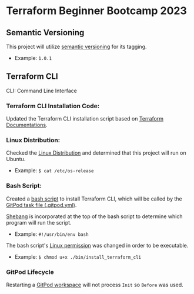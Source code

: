 # Terraform Beginner Bootcamp 2023

## Semantic Versioning

This project will utilize [semantic versioning](https://semver.org/) for its tagging. 
- Example: `1.0.1`

## Terraform CLI

CLI: Command Line Interface

### Terraform CLI Installation Code:

Updated the Terraform CLI installation script based on [Terraform Documentations](https://developer.hashicorp.com/terraform/tutorials/aws-get-started/install-cli). 

### Linux Distribution: 

Checked the [Linux Distribution](https://opensource.com/article/18/6/linux-version) and determined that this project will run on Ubuntu. 

- Example: ```$ cat /etc/os-release```

### Bash Script:

Created a [bash script](./bin/install_terraform_cli) to install Terraform CLI, which will be called by the [GitPod task file (.gitpod.yml)](.gitpod.yml).

[Shebang](https://en.wikipedia.org/wiki/Shebang_(Unix)) is incorporated at the top of the bash script to determine which program will run the script. 

- Example: ```#!/usr/bin/env bash```

The bash script's [Linux permission](https://en.wikipedia.org/wiki/Chmod) was changed in order to be executable. 

- Example: ```$ chmod u+x ./bin/install_terraform_cli```

### GitPod Lifecycle 

Restarting a [GitPod workspace](https://www.gitpod.io/docs/configure/workspaces/tasks) will not process ```Init``` so ```Before``` was used. 



